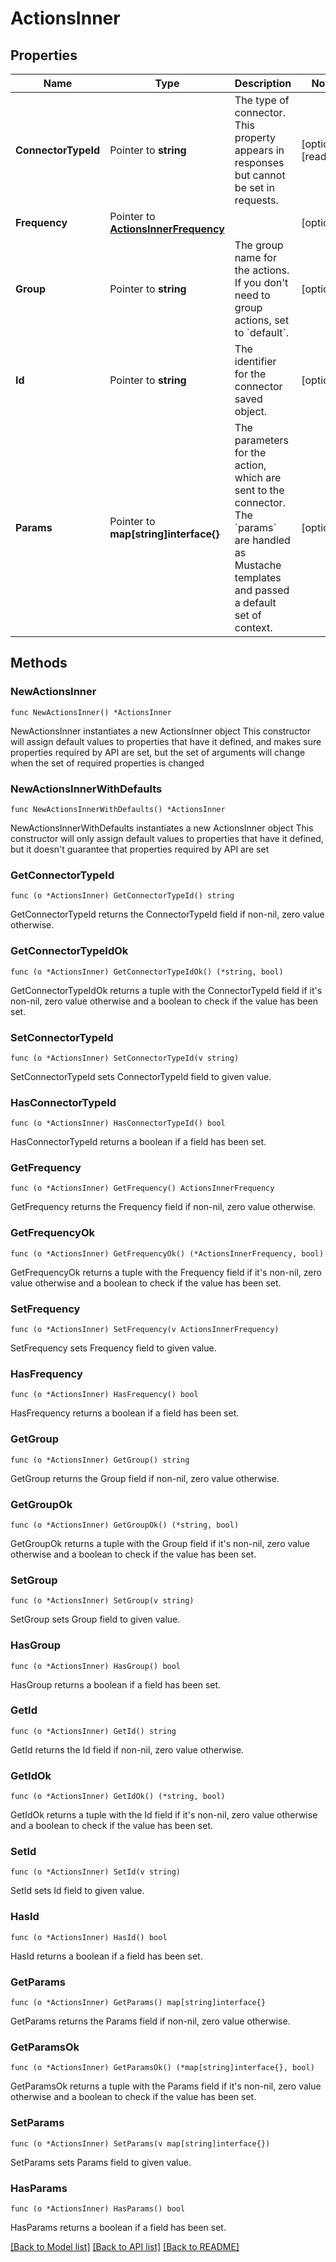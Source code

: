 # ActionsInner

## Properties

Name | Type | Description | Notes
------------ | ------------- | ------------- | -------------
**ConnectorTypeId** | Pointer to **string** | The type of connector. This property appears in responses but cannot be set in requests. | [optional] [readonly] 
**Frequency** | Pointer to [**ActionsInnerFrequency**](ActionsInnerFrequency.md) |  | [optional] 
**Group** | Pointer to **string** | The group name for the actions. If you don&#39;t need to group actions, set to &#x60;default&#x60;. | [optional] 
**Id** | Pointer to **string** | The identifier for the connector saved object. | [optional] 
**Params** | Pointer to **map[string]interface{}** | The parameters for the action, which are sent to the connector. The &#x60;params&#x60; are handled as Mustache templates and passed a default set of context. | [optional] 

## Methods

### NewActionsInner

`func NewActionsInner() *ActionsInner`

NewActionsInner instantiates a new ActionsInner object
This constructor will assign default values to properties that have it defined,
and makes sure properties required by API are set, but the set of arguments
will change when the set of required properties is changed

### NewActionsInnerWithDefaults

`func NewActionsInnerWithDefaults() *ActionsInner`

NewActionsInnerWithDefaults instantiates a new ActionsInner object
This constructor will only assign default values to properties that have it defined,
but it doesn't guarantee that properties required by API are set

### GetConnectorTypeId

`func (o *ActionsInner) GetConnectorTypeId() string`

GetConnectorTypeId returns the ConnectorTypeId field if non-nil, zero value otherwise.

### GetConnectorTypeIdOk

`func (o *ActionsInner) GetConnectorTypeIdOk() (*string, bool)`

GetConnectorTypeIdOk returns a tuple with the ConnectorTypeId field if it's non-nil, zero value otherwise
and a boolean to check if the value has been set.

### SetConnectorTypeId

`func (o *ActionsInner) SetConnectorTypeId(v string)`

SetConnectorTypeId sets ConnectorTypeId field to given value.

### HasConnectorTypeId

`func (o *ActionsInner) HasConnectorTypeId() bool`

HasConnectorTypeId returns a boolean if a field has been set.

### GetFrequency

`func (o *ActionsInner) GetFrequency() ActionsInnerFrequency`

GetFrequency returns the Frequency field if non-nil, zero value otherwise.

### GetFrequencyOk

`func (o *ActionsInner) GetFrequencyOk() (*ActionsInnerFrequency, bool)`

GetFrequencyOk returns a tuple with the Frequency field if it's non-nil, zero value otherwise
and a boolean to check if the value has been set.

### SetFrequency

`func (o *ActionsInner) SetFrequency(v ActionsInnerFrequency)`

SetFrequency sets Frequency field to given value.

### HasFrequency

`func (o *ActionsInner) HasFrequency() bool`

HasFrequency returns a boolean if a field has been set.

### GetGroup

`func (o *ActionsInner) GetGroup() string`

GetGroup returns the Group field if non-nil, zero value otherwise.

### GetGroupOk

`func (o *ActionsInner) GetGroupOk() (*string, bool)`

GetGroupOk returns a tuple with the Group field if it's non-nil, zero value otherwise
and a boolean to check if the value has been set.

### SetGroup

`func (o *ActionsInner) SetGroup(v string)`

SetGroup sets Group field to given value.

### HasGroup

`func (o *ActionsInner) HasGroup() bool`

HasGroup returns a boolean if a field has been set.

### GetId

`func (o *ActionsInner) GetId() string`

GetId returns the Id field if non-nil, zero value otherwise.

### GetIdOk

`func (o *ActionsInner) GetIdOk() (*string, bool)`

GetIdOk returns a tuple with the Id field if it's non-nil, zero value otherwise
and a boolean to check if the value has been set.

### SetId

`func (o *ActionsInner) SetId(v string)`

SetId sets Id field to given value.

### HasId

`func (o *ActionsInner) HasId() bool`

HasId returns a boolean if a field has been set.

### GetParams

`func (o *ActionsInner) GetParams() map[string]interface{}`

GetParams returns the Params field if non-nil, zero value otherwise.

### GetParamsOk

`func (o *ActionsInner) GetParamsOk() (*map[string]interface{}, bool)`

GetParamsOk returns a tuple with the Params field if it's non-nil, zero value otherwise
and a boolean to check if the value has been set.

### SetParams

`func (o *ActionsInner) SetParams(v map[string]interface{})`

SetParams sets Params field to given value.

### HasParams

`func (o *ActionsInner) HasParams() bool`

HasParams returns a boolean if a field has been set.


[[Back to Model list]](../README.md#documentation-for-models) [[Back to API list]](../README.md#documentation-for-api-endpoints) [[Back to README]](../README.md)


